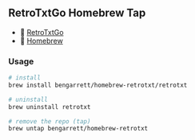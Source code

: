 ## RetroTxtGo Homebrew Tap

- 🍺 [RetroTxtGo](https://github.com/bengarrett/retrotxtgo)
- 🍻 [Homebrew](https://brew.sh/)

### Usage

```sh
# install
brew install bengarrett/homebrew-retrotxt/retrotxt

# uninstall
brew uninstall retrotxt

# remove the repo (tap)
brew untap bengarrett/homebrew-retrotxt
```
